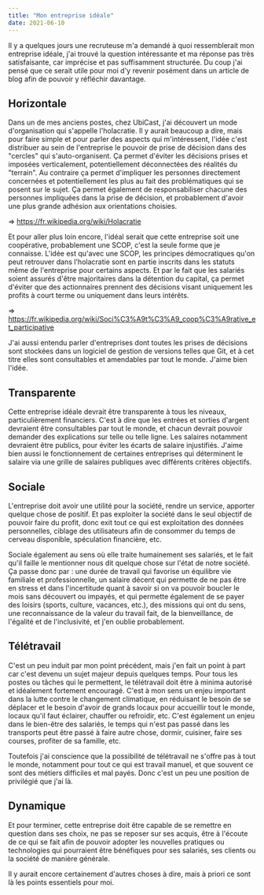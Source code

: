```yaml
---
title: "Mon entreprise idéale"
date: 2021-06-10
---
```


Il y a quelques jours une recruteuse m'a demandé à quoi ressemblerait mon entreprise idéale, j'ai trouvé la question intéressante et ma réponse pas très satisfaisante, car imprécise et pas suffisamment structurée. Du coup j'ai pensé que ce serait utile pour moi d'y revenir posément dans un article de blog afin de pouvoir y réfléchir davantage.

## Horizontale

Dans un de mes anciens postes, chez UbiCast, j'ai découvert un mode d'organisation qui s'appelle l'holacratie. Il y aurait beaucoup a dire, mais pour faire simple et pour parler des aspects qui m'intéressent, l'idée c'est distribuer au sein de l'entreprise le pouvoir de prise de décision dans des "cercles" qui s'auto-organisent. Ça permet d'éviter les décisions prises et imposées verticalement, potentiellement déconnectées des réalités du "terrain". Au contraire ça permet d'impliquer les personnes directement concernées et potentiellement les plus au fait des problématiques qui se posent sur le sujet. Ça permet également de responsabiliser chacune des personnes impliquées dans la prise de décision, et probablement d'avoir une plus grande adhésion aux orientations choisies.

=> https://fr.wikipedia.org/wiki/Holacratie

Et pour aller plus loin encore, l'idéal serait que cette entreprise soit une coopérative, probablement une SCOP, c'est la seule forme que je connaisse. L'idée est qu'avec une SCOP, les principes démocratiques qu'on peut retrouver dans l'holacratie sont en partie inscrits dans les statuts même de l'entreprise pour certains aspects. Et par le fait que les salariés soient assurés d'être majoritaires dans la détention du capital, ça permet d'éviter que des actionnaires prennent des décisions visant uniquement les profits à court terme ou uniquement dans leurs intérêts.

=> https://fr.wikipedia.org/wiki/Soci%C3%A9t%C3%A9_coop%C3%A9rative_et_participative

J'ai aussi entendu parler d'entreprises dont toutes les prises de décisions sont stockées dans un logiciel de gestion de versions telles que Git, et à cet titre elles sont consultables et amendables par tout le monde. J'aime bien l'idée.

## Transparente

Cette entreprise idéale devrait être transparente à tous les niveaux, particulièrement financiers. C'est à dire que les entrées et sorties d'argent devraient être consultables par tout le monde, et chacun devrait pouvoir demander des explications sur telle ou telle ligne. Les salaires notamment devraient être publics, pour éviter les écarts de salaire injustifiés. J'aime bien aussi le fonctionnement de certaines entreprises qui déterminent le salaire via une grille de salaires publiques avec différents critères objectifs.

## Sociale

L'entreprise doit avoir une utilité pour la société, rendre un service, apporter quelque chose de positif. Et pas exploiter la société dans le seul objectif de pouvoir faire du profit, donc exit tout ce qui est exploitation des données personnelles, ciblage des utilisateurs afin de consommer du temps de cerveau disponible, spéculation financière, etc.

Sociale également au sens où elle traite humainement ses salariés, et le fait qu'il faille le mentionner nous dit quelque chose sur l'état de notre société. Ça passe donc par : une durée de travail qui favorise un équilibre vie familiale et professionnelle, un salaire décent qui permette de ne pas être en stress et dans l'incertitude quant à savoir si on va pouvoir boucler le mois sans découvert ou impayés, et qui permette également de se payer des loisirs (sports, culture, vacances, etc.), des missions qui ont du sens, une reconnaissance de la valeur du travail fait, de la bienveillance, de l'égalité et de l'inclusivité, et j'en oublie probablement.

## Télétravail

C'est un peu induit par mon point précédent, mais j'en fait un point à part car c'est devenu un sujet majeur depuis quelques temps. Pour tous les postes ou tâches qui le permettent, le télétravail doit être à minima autorisé et idéalement fortement encouragé. C'est à mon sens un enjeu important dans la lutte contre le changement climatique, en réduisant le besoin de se déplacer et le besoin d'avoir de grands locaux pour accueillir tout le monde, locaux qu'il faut éclairer, chauffer ou refroidir, etc. C'est également un enjeu dans le bien-être des salariés, le temps qui n'est pas passé dans les transports peut être passé à faire autre chose, dormir, cuisiner, faire ses courses, profiter de sa famille, etc.

Toutefois j'ai conscience que la possibilité de télétravail ne s'offre pas à tout le monde, notamment pour tout ce qui est travail manuel, et que souvent ce sont des métiers difficiles et mal payés. Donc c'est un peu une position de privilégié que j'ai là.

## Dynamique

Et pour terminer, cette entreprise doit être capable de se remettre en question dans ses choix, ne pas se reposer sur ses acquis, être à l'écoute de ce qui se fait afin de pouvoir adopter les nouvelles pratiques ou technologies qui pourraient être bénéfiques pour ses salariés, ses clients ou la société de manière générale.

Il y aurait encore certainement d'autres choses à dire, mais à priori ce sont là les points essentiels pour moi.

<!--
vim: spell spelllang=fr
-->
